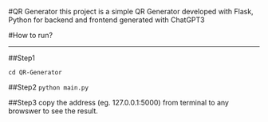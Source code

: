 #QR Generator
this project is a simple QR Generator developed with Flask, Python for backend and frontend generated with ChatGPT3

#How to run?
___
##Step1
```console
cd QR-Generator
```
##Step2
`python main.py`

##Step3
copy the address (eg. 127.0.0.1:5000) from terminal to any browswer to see the result.
